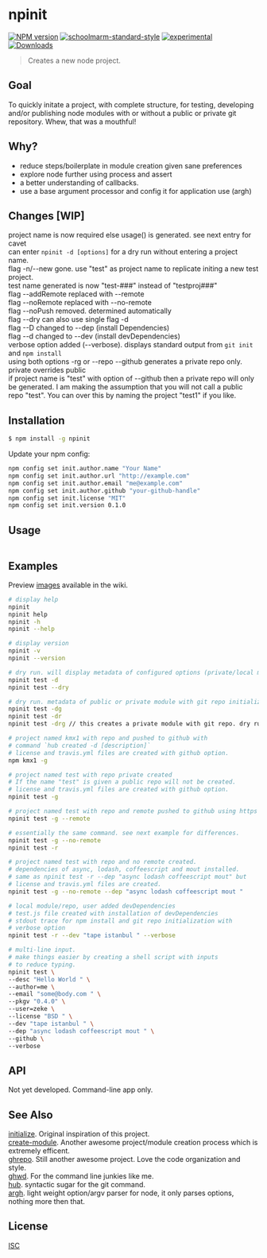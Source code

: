 # npinit
[![NPM version][npm-image]][npm-url]
[![schoolmarm-standard-style][marm-image]][marm-url]
[![experimental][stability-image]][stability-url]
[![Downloads][downloads-image]][downloads-url]  

> Creates a new node project.

## Goal

To quickly initate a project, with complete structure, for testing, developing and/or publishing node modules with or without a public or private git repository. Whew, that was a mouthful!

## Why?

- reduce steps/boilerplate in module creation given sane preferences
- explore node further using process and assert
- a better understanding of callbacks.
- use a base argument processor and config it for application use (argh)

## Changes [WIP]

project name is now required else usage() is generated. see next entry for cavet   
can enter `npinit -d [options]` for a dry run without entering a project name.   
flag -n/--new gone. use "test" as project name to replicate initing a new test project.   
test name generated is now "test-###" instead of "testproj###"   
flag --addRemote replaced with --remote   
flag --noRemote replaced with --no-remote   
flag --noPush removed. determined automatically   
flag --dry can also use single flag -d   
flag --D changed to --dep (install Dependencies)   
flag --d changed to --dev (install devDependencies)   
verbose option added (--verbose). displays standard output from `git init` and `npm install`   
using both options -rg or --repo --github generates a private repo only. private overrides public   
if project name is "test" with option of --github then a private repo will only be generated. I am making the assumption that you will not call a public repo "test". You can over this by naming the project "test1" if you like.   

## Installation
```bash
$ npm install -g npinit
```

Update your npm config:

``` bash
npm config set init.author.name "Your Name"
npm config set init.author.url "http://example.com"
npm config set init.author.email "me@example.com"
npm config set init.author.github "your-github-handle"
npm config set init.license "MIT"
npm config set init.version 0.1.0
```

## Usage
```js

```
## Examples

Preview [images](https://github.com/akileez/npinit/wiki/preview-images) available in the wiki.

```sh
# display help  
npinit
npinit help
npinit -h
npinit --help

# display version
npinit -v
npinit --version

# dry run. will display metadata of configured options (private/local module)  
npinit test -d
npinit test --dry 

# dry run. metadata of public or private module with git repo initialization. 
npinit test -dg
npinit test -dr 
npinit test -drg // this creates a private module with git repo. dry run though. 

# project named kmx1 with repo and pushed to github with 
# command `hub created -d [description]`
# license and travis.yml files are created with github option.
npm kmx1 -g

# project named test with repo private created
# If the name "test" is given a public repo will not be created.
# license and travis.yml files are created with github option.
npinit test -g    

# project named test with repo and remote pushed to github using https
npinit test -g --remote 

# essentially the same command. see next example for differences.
npinit test -g --no-remote
npinit test -r

# project named test with repo and no remote created. 
# dependencies of async, lodash, coffeescript and mout installed. 
# same as npinit test -r --dep "async lodash coffeescript mout" but
# license and travis.yml files are created.
npinit test -g --no-remote --dep "async lodash coffeescript mout " 

# local module/repo, user added devDependencies
# test.js file created with installation of devDependencies
# stdout trace for npm install and git repo initialization with
# verbose option
npinit test -r --dev "tape istanbul " --verbose

# multi-line input. 
# make things easier by creating a shell script with inputs
# to reduce typing.
npinit test \
--desc "Hello World " \
--author=me \
--email "some@body.com " \
--pkgv "0.4.0" \
--user=zeke \
--license "BSD " \
--dev "tape istanbul " \
--dep "async lodash coffeescript mout " \
--github \
--verbose
```

## API

Not yet developed. Command-line app only. 


## See Also
[initialize](https://www.npmjs.com/package/initialize). Original inspiration of this project.  
[create-module](https://github.com/finnp/create-module). Another awesome project/module creation process which is extremely efficent.   
[ghrepo](https://github.com/mattdesl/ghrepo). Still another awesome project. Love the code organization and style.  
[ghwd](https://github.com/zeke/ghwd). For the command line junkies like me.  
[hub](https://github.com/github/hub). syntactic sugar for the git command.  
[argh](https://www.npmjs.com/package/argh). light weight option/argv parser for node, it only parses options, nothing more then that.  

## License
[ISC](https://github.com/akileez/npinit/blob/master/LICENSE)

[npm-image]: https://img.shields.io/npm/v/npinit.svg?style=flat-square
[npm-url]: https://npmjs.org/package/npinit
[marm-image]: https://img.shields.io/badge/code%20style-marm-brightgreen.svg?style=flat-square
[marm-url]: https://github.com/akileez/eslint-config-marm
[stability-image]: https://img.shields.io/badge/stability-experimental-darkorange.svg?style=flat-square
[stability-url]: https://github.com/akileez/npinit
[downloads-image]: http://img.shields.io/npm/dm/npinit.svg?style=flat-square
[downloads-url]: https://npmjs.org/package/npinit
[license-img]: https://img.shields.io/badge/license-ISC-blue.svg?style=flat-square
[license-url]: https://github.com/akileez/npinit/blob/master/license.md
